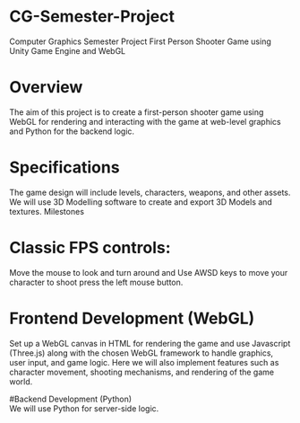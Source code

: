 # CG-Semester-Project
Computer Graphics Semester Project
First Person Shooter Game using Unity Game Engine and WebGL

# Overview
The aim of this project is to create a first-person shooter game using WebGL for rendering and interacting with the game at web-level graphics and Python for the backend logic.

# Specifications
The game design will include levels, characters, weapons, and other assets. We will use 3D Modelling software to create and export 3D Models and textures.
Milestones

# Classic FPS controls: 
Move the mouse to look and turn around and Use AWSD keys to move your character to shoot press the left mouse button.

# Frontend Development (WebGL)
Set up a WebGL canvas in HTML for rendering the game and use Javascript (Three.js) along with the chosen WebGL framework to handle graphics, user input, and game logic.
Here we will also implement features such as character movement, shooting mechanisms, and rendering of the game world.

#Backend Development (Python)				
We will use Python for server-side logic.
